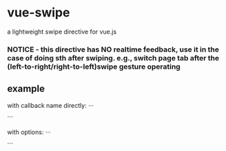# vue-swipe
a lightweight swipe directive for vue.js
### NOTICE - this directive has NO realtime feedback, use it in the case of doing sth after swiping. e.g., switch page tab after the (left-to-right/right-to-left)swipe gesture operating

## example
with callback name directly:
···
<div class="cards" v-swipe="onSwipe">
    <!--some other DOM -->
</div>
```

with options:
···
<div class="cards" v-swipe="{fn:onSwipe, slipMinTime:5000}">
    <!--some other DOM -->
</div>
```
